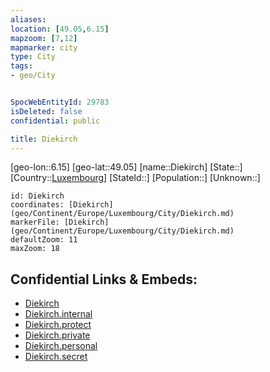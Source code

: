 ```yaml
---
aliases: 
location: [49.05,6.15]
mapzoom: [7,12] 
mapmarker: city 
type: City
tags:
- geo/City


SpocWebEntityId: 29783
isDeleted: false
confidential: public

title: Diekirch
---
```

[geo-lon::6.15]
[geo-lat::49.05]
[name::Diekirch]
[State::]
[Country::[Luxembourg](geo/Continent/Europe/Luxembourg.md)]
[StateId::]
[Population::]
[Unknown::]


```leaflet
id: Diekirch
coordinates: [Diekirch](geo/Continent/Europe/Luxembourg/City/Diekirch.md)
markerFile: [Diekirch](geo/Continent/Europe/Luxembourg/City/Diekirch.md)
defaultZoom: 11 
maxZoom: 18
```


## Confidential Links & Embeds: 
- [Diekirch](../../../../../../_public/geo/Continent/Europe/Luxembourg/City/Diekirch.md) 
- [Diekirch.internal](../../../../../../_internal/geo/Continent/Europe/Luxembourg/City/Diekirch.internal.md) 
- [Diekirch.protect](../../../../../../_protect/geo/Continent/Europe/Luxembourg/City/Diekirch.protect.md) 
- [Diekirch.private](../../../../../../_private/geo/Continent/Europe/Luxembourg/City/Diekirch.private.md) 
- [Diekirch.personal](../../../../../../_personal/geo/Continent/Europe/Luxembourg/City/Diekirch.personal.md) 
- [Diekirch.secret](../../../../../../_secret/geo/Continent/Europe/Luxembourg/City/Diekirch.secret.md) 
